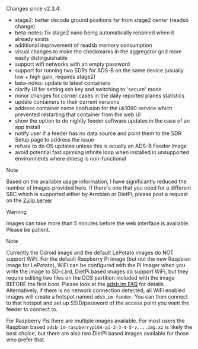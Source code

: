 Changes since v2.3.4:
- stage2: better decode ground positions far from stage2 center (readsb change)
- beta-notes: fix stage2 nano being automatically renamed when it already exists
- additional improvement of readsb memory consumption
- visual changes to make the checkmarks in the aggregator grid more easily distinguishable
- support wifi networks with an empty password
- support for running two SDRs for ADS-B on the same device (usually low + high gain, requires stage2)
- beta-notes: update to latest containers
- clarify UI for setting ssh key and switching to 'secure' mode
- minor changes for corner cases in the daily reported planes statistics
- update containers to their current versions
- address container name confusion for the uk1090 service which prevented restarting that container from the web UI
- show the option to do nightly feeder software updates in the case of an app install
- notify user if a feeder has no data source and point them to the SDR Setup page to address the issue
- refuse to do OS updates unless this is acually an ADS-B Feeder Image
- avoid potential fast spinning infinite loop when installed in unsupported environments where dmesg is non-functional

> [!NOTE]
> Based on the available usage information, I have significantly reduced the number of images provided here. If there's one that you need for a different SBC which is supported either by Armbian or DietPi, please post a request on the [Zulip server](https://adsblol.zulipchat.com/#narrow/stream/391168-adsb-feeder-image)

> [!WARNING]
> Images can take more than 5 minutes before the web interface is available. Please be patient.

> [!NOTE]
> Currently the Odroid image and the default LePotato images do NOT support WiFi. For the default Raspberry Pi image (but not the new Raspbian image for LePotato), WiFi can be configured with the Pi Imager when you write the image to SD-card, DietPi based images do support WiFi, but they require editing two files on the DOS partition included with the image BEFORE the first boot. Please look at the [adsb.im FAQ](https://adsb.im/faq) for details.
> Alternatively, if there is no network connection detected, all WiFi enabled images will create a hotspot named `adsb.im-feeder`. You can then connect to that hotspot and set up SSID/password of the access point you want the feeder to connect to.

For Raspberry Pis there are multiple images available. For most users the Raspbian based `adsb-im-raspberrypi64-pi-2-3-4-5-v....img.xz` is likely the best choice, but there are also two DietPi based images available for those who prefer that.



